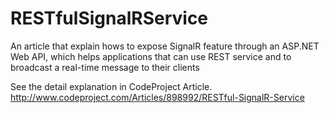 # RESTfulSignalRService
An article that explain hows to expose SignalR feature through an ASP.NET Web API, which helps applications that can use REST service and to broadcast a real-time message to their clients

See the detail explanation in CodeProject Article. http://www.codeproject.com/Articles/898992/RESTful-SignalR-Service

